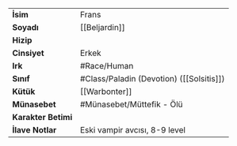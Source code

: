 |  |  |  
|---|---|  
| **İsim** | Frans|  
| **Soyadı** | [[Beljardin]]|  
| **Hizip** | |  
| **Cinsiyet** | Erkek|  
| **Irk** | #Race/Human|  
| **Sınıf** | #Class/Paladin (Devotion) ([[Solsitis]])|  
| **Kütük** | [[Warbonter]]|  
| **Münasebet** | #Münasebet/Müttefik - Ölü|  
| **Karakter Betimi** | |  
| **İlave Notlar** | Eski vampir avcısı, 8-9 level|  
